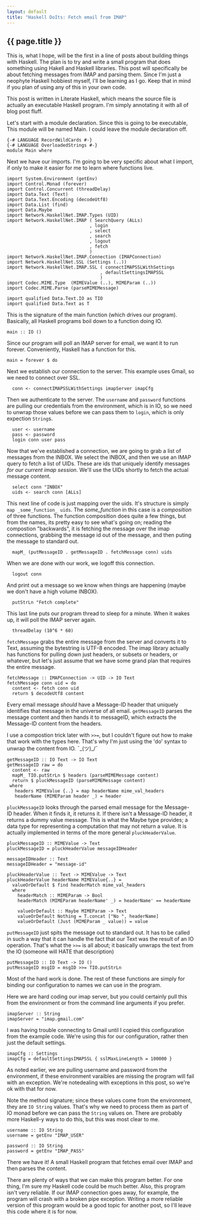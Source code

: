```yaml
---
layout: default
title: "Haskell DoIts: Fetch email from IMAP"
---
```


{{ page.title }}
----------------

This is, what I hope, will be the first in a line of posts about
building things with Haskell. The plan is to try and write a small
program that does something using Hakell and Haskell libraries. This
post will specifically be about fetching messages from IMAP and
parsing them. Since I'm just a neophyte Haskell hobbiest myself, I'll
be learning as I go. Keep that in mind if you plan of using any of
this in your own code.

This post is written in Literate Haskell, which means the source file
is actually an executable Haskell program. I'm simply annotating it
with all of blog post fluff.

Let's start with a module declaration. Since this is going to be
executable, This module will be named Main. I could leave the module
declaration off.

``` sourceCode
{-# LANGUAGE RecordWildCards #-}
{-# LANGUAGE OverloadedStrings #-}
```

``` sourceCode
module Main where
```

Next we have our imports. I'm going to be very specific about what I
import, if only to make it easier for me to learn where functions
live.

``` sourceCode
import System.Environment (getEnv)
import Control.Monad (forever)
import Control.Concurrent (threadDelay)
import Data.Text (Text)
import Data.Text.Encoding (decodeUtf8)
import Data.List (find)
import Data.Maybe
import Network.HaskellNet.IMAP.Types (UID)
import Network.HaskellNet.IMAP ( SearchQuery (ALLs)
                               , login
                               , select
                               , search
                               , logout
                               , fetch
                               )
import Network.HaskellNet.IMAP.Connection (IMAPConnection)
import Network.HaskellNet.SSL (Settings (..))
import Network.HaskellNet.IMAP.SSL ( connectIMAPSSLWithSettings
                                   , defaultSettingsIMAPSSL
                                   )
import Codec.MIME.Type  (MIMEValue (..), MIMEParam (..))
import Codec.MIME.Parse (parseMIMEMessage)

import qualified Data.Text.IO as TIO
import qualified Data.Text as T
```

This is the signature of the main function (which drives our
program). Basically, all Haskell programs boil down to a function
doing IO.

``` sourceCode
main :: IO ()
```

Since our program will poll an IMAP server for email, we want it to
run forever. Conveniently, Haskell has a function for this.

``` sourceCode
main = forever $ do
```

Next we establish our connection to the server. This example uses
Gmail, so we need to connect over SSL.

``` sourceCode
  conn <- connectIMAPSSLWithSettings imapServer imapCfg
```

Then we authenticate to the server. The `username` and `password`
functions are pulling our credentials from the environment, which is
in IO, so we need to unwrap those values before we can pass them to
`login`, which is only expection `String`s.

``` sourceCode
  user <- username
  pass <- password
  login conn user pass
```

Now that we've established a connection, we are going to grab a list
of messages from the INBOX. We select the INBOX, and then we use an
IMAP query to fetch a list of UIDs. These are ids that uniquely
identify messages *for our current imap session*. We'll use the UIDs
shortly to fetch the actual message content.

``` sourceCode
  select conn "INBOX"
  uids <- search conn [ALLs]
```

This next line of code is just mapping over the uids. It's structure
is simply `map _some_function_ uids`. The *some\_function* in this case
is a *composition* of three functions. The function composition does
quite a few things, but from the names, its pretty easy to see what's
going on; reading the compostion "backwards", it is fetching the
message over the imap connections, grabbing the message id out of the
message, and then puting the message to standard out.

``` sourceCode
  mapM_ (putMessageID . getMessageID . fetchMessage conn) uids
```

When we are done with our work, we logoff this connection.

``` sourceCode
  logout conn
```

And print out a message so we know when things are happening (maybe we
don't have a high volume INBOX).

``` sourceCode
  putStrLn "Fetch complete"
```

This last line puts our program thread to sleep for a minute. When it wakes up,
it will poll the IMAP server again.

``` sourceCode
  threadDelay (10^6 * 60)
```

`fetchMessage` grabs the entire message from the server and converts
it to Text, assuming the bytestring is UTF-8 encoded. The imap library
actually has functions for pulling down just headers, or subsets or
headers, or whatever, but let's just assume that we have some grand
plan that requires the entire message.

``` sourceCode
fetchMessage :: IMAPConnection -> UID -> IO Text
fetchMessage conn uid = do
  content <- fetch conn uid
  return $ decodeUtf8 content
```

Every email message *should* have a Message-ID header that uniquely
identifies that message in the universe of all email. `getMessageID`
parses the message content and then hands it to messageID, which
extracts the Message-ID content from the headers.

I use a compostion trick later with `>>=`, but I couldn't figure out
how to make that work with the types here. That's why I'm just using
the 'do' syntax to unwrap the content from IO. ¯\_(ツ)\_/¯

``` sourceCode
getMessageID :: IO Text -> IO Text
getMessageID raw = do
  content <- raw
  mapM_ TIO.putStrLn $ headers (parseMIMEMessage content)
  return $ pluckMessageID (parseMIMEMessage content)
 where
   headers MIMEValue {..} = map headerName mime_val_headers
   headerName (MIMEParam header _) = header
```

`pluckMessageID` looks through the parsed email message for the Message-ID
header. When it finds it, it returns it. If there isn't a Message-ID
header, it returns a dummy value message. This is what the Maybe type
provides; a data type for representing a computation that may not
return a value. It is actually implemented in terms of the more
general `pluckHeaderValue`.

``` sourceCode
pluckMessageID :: MIMEValue -> Text
pluckMessageID = pluckHeaderValue messageIDHeader

messageIDHeader :: Text
messageIDHeader = "message-id"

pluckHeaderValue :: Text -> MIMEValue -> Text
pluckHeaderValue headerName MIMEValue{..} =
  valueOrDefault $ find headerMatch mime_val_headers
  where
    headerMatch :: MIMEParam -> Bool
    headerMatch (MIMEParam headerName' _) = headerName' == headerName

    valueOrDefault :: Maybe MIMEParam -> Text
    valueOrDefault Nothing = T.concat ["No ", headerName]
    valueOrDefault (Just (MIMEParam _ value)) = value
```

`putMessageID` just spits the message out to standard out. It has to be called in such a way that it can handle the fact that our Text was the result of an IO operation. That's what the `>>=` is all about; it basically unwraps the text from the IO (someone will HATE that description)

``` sourceCode
putMessageID :: IO Text -> IO ()
putMessageID msgID = msgID >>= TIO.putStrLn
```

Most of the hard work is done. The rest of these functions are simply
for binding our configuration to names we can use in the program.

Here we are hard coding our imap server, but you could certainly pull this from
the environment or from the command line arguments if you prefer.

``` sourceCode
imapServer :: String
imapServer = "imap.gmail.com"
```

I was having trouble connecting to Gmail until I copied this configuration from the
example code. We're using this for our configuration, rather then just the default
settings.

``` sourceCode
imapCfg :: Settings
imapCfg = defaultSettingsIMAPSSL { sslMaxLineLength = 100000 }
```

As noted earlier, we are pulling username and password from the
environment, if these environment varaibles are missing the program
will fail with an exception. We're notedealing with exceptions in this
post, so we're ok with that for now.

Note the method signature; since these values come from the
environment, they are `IO String` values. That's why we need to
process them as part of IO monad before we can pass the `String`
values on. There are probably more Haskell-y ways to do this, but this
was most clear to me.

``` sourceCode
username :: IO String
username = getEnv "IMAP_USER"

password :: IO String
password = getEnv "IMAP_PASS"
```

There we have it! A small Haskell program that fetches email over IMAP
and then parses the content.

There are plenty of ways that we can make this program better. For one
thing, I'm sure my Haskell code could be much better. Also, this
program isn't very reliable. If our IMAP connection goes away, for
example, the program will crash with a broken pipe exception. Writing
a more reliable version of this program would be a good topic for
another post, so I'll leave this code where it is for now.
